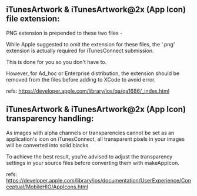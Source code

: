 ## iTunesArtwork & iTunesArtwork@2x (App Icon) file extension:

PNG extension is prepended to these two files - 

While Apple suggested to omit the extension for these files, 
the '.png' extension is actually required for iTunesConnect submission.

This is done for you so you don't have to.

However, for Ad_hoc or Enterprise distribution, the extension should be removed
from the files before adding to XCode to avoid error.

refs: https://developer.apple.com/library/ios/qa/qa1686/_index.html

## iTunesArtwork & iTunesArtwork@2x (App Icon) transparency handling:

As images with alpha channels or transparencies cannot be set as an application's icon on
iTunesConnect, all transparent pixels in your images will be converted into 
solid blacks.

To achieve the best result, you're advised to adjust the transparency settings 
in your source files before converting them with makeAppIcon.

refs: https://developer.apple.com/library/ios/documentation/UserExperience/Conceptual/MobileHIG/AppIcons.html
